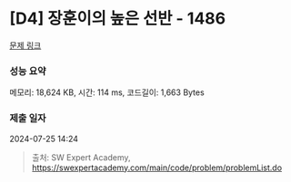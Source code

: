 # [D4] 장훈이의 높은 선반 - 1486 

[문제 링크](https://swexpertacademy.com/main/code/problem/problemDetail.do?contestProbId=AV2b7Yf6ABcBBASw) 

### 성능 요약

메모리: 18,624 KB, 시간: 114 ms, 코드길이: 1,663 Bytes

### 제출 일자

2024-07-25 14:24



> 출처: SW Expert Academy, https://swexpertacademy.com/main/code/problem/problemList.do